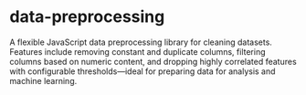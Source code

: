 # data-preprocessing
A flexible JavaScript data preprocessing library for cleaning datasets. Features include removing constant and duplicate columns, filtering columns based on numeric content, and dropping highly correlated features with configurable thresholds—ideal for preparing data for analysis and machine learning.
